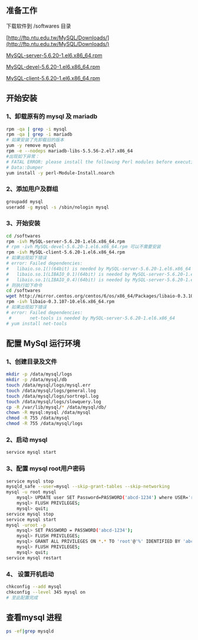 ## 准备工作
下载软件到 /softwares 目录

[http://ftp.ntu.edu.tw/MySQL/Downloads/](http://ftp.ntu.edu.tw/MySQL/Downloads/)

[MySQL-server-5.6.20-1.el6.x86_64.rpm](http://ftp.ntu.edu.tw/MySQL/Downloads/MySQL-5.6/MySQL-server-5.6.20-1.el6.x86_64.rpm)

[MySQL-devel-5.6.20-1.el6.x86_64.rpm](http://ftp.ntu.edu.tw/MySQL/Downloads/MySQL-5.6/MySQL-devel-5.6.20-1.el6.x86_64.rpm)

[MySQL-client-5.6.20-1.el6.x86_64.rpm](http://ftp.ntu.edu.tw/MySQL/Downloads/MySQL-5.6/MySQL-client-5.6.20-1.el6.x86_64.rpm)

## 开始安装
### 1、卸载原有的 mysql 及 mariadb
```bash
rpm -qa | grep -i mysql
rpm -qa | grep -i mariadb
# 如果安装了先卸载旧的版本    
yum -y remove mysql
rpm -e --nodeps mariadb-libs-5.5.56-2.el7.x86_64
#出现如下异常： 
# FATAL ERROR: please install the following Perl modules before executing /usr/bin/mysql_install_db: 
# Data::Dumper
yum install -y perl-Module-Install.noarch
```

### 2、添加用户及群组
```bash
groupadd mysql
useradd -g mysql -s /sbin/nologin mysql
```

### 3、开始安装
```bash
cd /softwares
rpm -ivh MySQL-server-5.6.20-1.el6.x86_64.rpm
# rpm -ivh MySQL-devel-5.6.20-1.el6.x86_64.rpm 可以不需要安装
rpm -ivh MySQL-client-5.6.20-1.el6.x86_64.rpm
# 如果出现如下错误
# error: Failed dependencies:
#   libaio.so.1()(64bit) is needed by MySQL-server-5.6.20-1.el6.x86_64
#   libaio.so.1(LIBAIO_0.1)(64bit) is needed by MySQL-server-5.6.20-1.el6.x86_64
#   libaio.so.1(LIBAIO_0.4)(64bit) is needed by MySQL-server-5.6.20-1.el6.x86_64
# 则执行如下命令
cd /softwares
wget http://mirror.centos.org/centos/6/os/x86_64/Packages/libaio-0.3.107-10.el6.x86_64.rpm
rpm -ivh libaio-0.3.107-10.el6.x86_64.rpm
# 如果出现如下错误
# error: Failed dependencies:
 #       net-tools is needed by MySQL-server-5.6.20-1.el6.x86_64
# yum install net-tools
```

## 配置 MySql 运行环境
### 1、创建目录及文件
```bash
mkdir -p /data/mysql/logs
mkdir -p /data/mysql/db
touch /data/mysql/logs/mysql.err
touch /data/mysql/logs/general.log
touch /data/mysql/logs/sortrepl.log
touch /data/mysql/logs/slowquery.log
cp -R /var/lib/mysql/* /data/mysql/db/
chown -R mysql:mysql /data/mysql
chmod -R 755 /data/mysql
chmod -R 755 /data/mysql/logs
```

### 2、启动 mysql
```bash
service mysql start
```

### 3、配置 mysql root用户密码
```bash
service mysql stop
mysqld_safe --user=mysql --skip-grant-tables --skip-networking
mysql -u root mysql
    mysql> UPDATE user SET Password=PASSWORD('abcd-1234') where USER='root';
    mysql> FLUSH PRIVILEGES;
    mysql> quit;
service mysql stop
service mysql start
mysql -uroot -p
    mysql> SET PASSWORD = PASSWORD('abcd-1234');
    mysql> FLUSH PRIVILEGES;
    mysql> GRANT ALL PRIVILEGES ON *.* TO 'root'@'%' IDENTIFIED BY 'abcd-1234' WITH GRANT OPTION;
    mysql> FLUSH PRIVILEGES;
    mysql> quit;
service mysql restart
```

### 4、 设置开机启动
```bash
chkconfig --add mysql
chkconfig --level 345 mysql on
# 至此配置完成
```


## 查看mysql 进程
```bash
ps -ef|grep mysqld
```